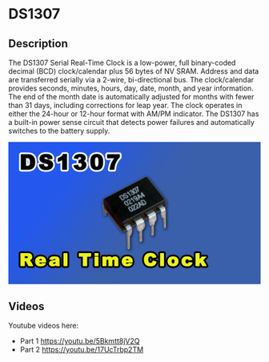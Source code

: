 # DS1307

## Description

The DS1307 Serial Real-Time Clock is a low-power, full binary-coded decimal (BCD) clock/calendar
plus 56 bytes of NV SRAM. Address and data are transferred serially via a 2-wire, bi-directional bus.
The clock/calendar provides seconds, minutes, hours, day, date, month, and year information. The end of
the month date is automatically adjusted for months with fewer than 31 days, including corrections for
leap year. The clock operates in either the 24-hour or 12-hour format with AM/PM indicator. The
DS1307 has a built-in power sense circuit that detects power failures and automatically switches to the
battery supply.

![Circuit Board](DS1307.png)

## Videos

Youtube videos here:

- Part 1 https://youtu.be/5Bkmtt8jV2Q
- Part 2 https://youtu.be/17UcTrbp2TM
